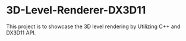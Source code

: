 # 3D-Level-Renderer-DX3D11
This project is to showcase the 3D level rendering by Utilizing C++ and DX3D11 API.

